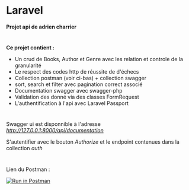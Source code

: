 # Laravel

**Projet api de adrien charrier**

#


**Ce projet contient :**

- Un crud de Books, Author et Genre avec les relation et controle de la granularité
- Le respect des codes http de réussite de d'échecs
- Collection postman (voir ci-bas) + collection swagger
- sort, search et filter avec pagination correct associé
- Documentation swagger avec swagger-php
- Validation des donné via des classes FormRequest 
- L'authentification à l'api avec Laravel Passport

#

Swagger ui est disponnible à l'adresse *http://127.0.0.1:8000/api/documentation* 

S'autentifier avec le bouton *Authorize* et le endpoint contenues dans la collection *auth*


#


Lien du Postman : 

[![Run in Postman](https://run.pstmn.io/button.svg)](https://app.getpostman.com/run-collection/d83864b573ceb91f379f)